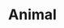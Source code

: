 ---
title: "Animal"

domain:
  grantedPower: |
    You can use speak with animals once per day as a spell-like ability.

    Add _knowledge (nature)_ to your list of cleric class skills.
  spells: |
    1. {% spell_link calm-animals %}
    1. {% spell_link hold-animal %}
    1. {% spell_link dominate-animal %}
    1. {% spell_link summon-natures-ally-iv %}<sup>1</sup>
    1. {% spell_link commune-with-nature %}
    1. {% spell_link antilife-shell %}
    1. {% spell_link animal-shapes %}
    1. {% spell_link summon-natures-ally-viii %}<sup>1</sup>
    1. {% spell_link shapechange %}
  notes: |
    <sup>1</sup>Can only summon animals.
---
